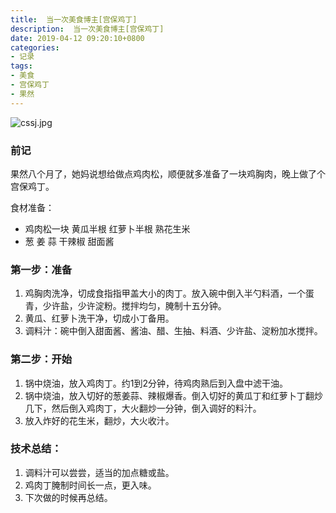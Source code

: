 ```yaml
---
title:  当一次美食博主[宫保鸡丁]
description:  当一次美食博主[宫保鸡丁]
date: 2019-04-12 09:20:10+0800
categories:
- 记录
tags:
- 美食
- 宫保鸡丁
- 果然
---
```


![cssj.jpg][1]

### **前记**

果然八个月了，她妈说想给做点鸡肉松，顺便就多准备了一块鸡胸肉，晚上做了个宫保鸡丁。

食材准备：

- 鸡肉松一块  黄瓜半根  红萝卜半根  熟花生米
- 葱 姜 蒜 干辣椒 甜面酱

### **第一步：准备**

1. 鸡胸肉洗净，切成食指指甲盖大小的肉丁。放入碗中倒入半勺料酒，一个蛋青，少许盐，少许淀粉。搅拌均匀，腌制十五分钟。
2. 黄瓜、红萝卜洗干净，切成小丁备用。
3. 调料汁：碗中倒入甜面酱、酱油、醋、生抽、料酒、少许盐、淀粉加水搅拌。

### **第二步：开始**

1. 锅中烧油，放入鸡肉丁。约1到2分钟，待鸡肉熟后到入盘中滤干油。
2. 锅中烧油，放入切好的葱姜蒜、辣椒爆香。倒入切好的黄瓜丁和红萝卜丁翻炒几下，然后倒入鸡肉丁，大火翻炒一分钟，倒入调好的料汁。
3. 放入炸好的花生米，翻炒，大火收汁。

### **技术总结：**

1. 调料汁可以尝尝，适当的加点糖或盐。
2. 鸡肉丁腌制时间长一点，更入味。
3. 下次做的时候再总结。


[1]: https://img.010316.xyz/usr/uploads/2019/08/le-creuset-m4ChAAL8E98-unsplash.png

[2]: https://img.010316.xyz/usr/uploads/2019/08/270379277.mp4